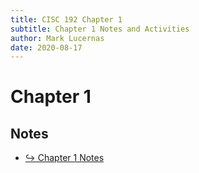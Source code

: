 ```yaml
---
title: CISC 192 Chapter 1
subtitle: Chapter 1 Notes and Activities
author: Mark Lucernas
date: 2020-08-17
---
```



# Chapter 1

## Notes

- [↪ Chapter 1 Notes](notes)

